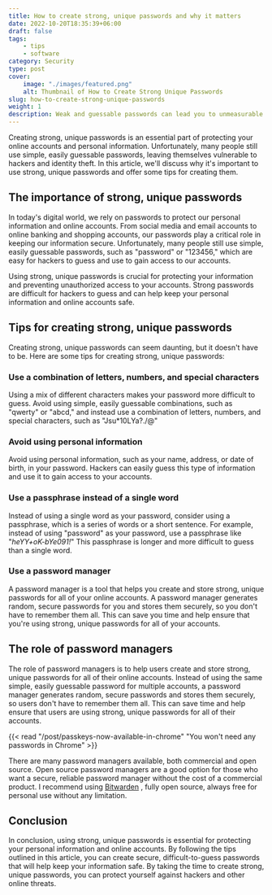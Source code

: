 ```yaml
---
title: How to create strong, unique passwords and why it matters
date: 2022-10-20T18:35:39+06:00
draft: false
tags: 
    - tips
    - software
category: Security
type: post
cover:
    image: "./images/featured.png"
    alt: Thumbnail of How to Create Strong Unique Passwords
slug: how-to-create-strong-unique-passwords
weight: 1
description: Weak and guessable passwords can lead you to unmeasurable destruction. Let's make your passwords stronger!
---
```


Creating strong, unique passwords is an essential part of protecting your online accounts and personal information. Unfortunately, many people still use simple, easily guessable passwords, leaving themselves vulnerable to hackers and identity theft. In this article, we'll discuss why it's important to use strong, unique passwords and offer some tips for creating them.

## The importance of strong, unique passwords

In today's digital world, we rely on passwords to protect our personal information and online accounts. From social media and email accounts to online banking and shopping accounts, our passwords play a critical role in keeping our information secure. Unfortunately, many people still use simple, easily guessable passwords, such as "password" or "123456," which are easy for hackers to guess and use to gain access to our accounts.

Using strong, unique passwords is crucial for protecting your information and preventing unauthorized access to your accounts. Strong passwords are difficult for hackers to guess and can help keep your personal information and online accounts safe.

## Tips for creating strong, unique passwords

Creating strong, unique passwords can seem daunting, but it doesn't have to be. Here are some tips for creating strong, unique passwords:

### Use a combination of letters, numbers, and special characters

Using a mix of different characters makes your password more difficult to guess. Avoid using simple, easily guessable combinations, such as "qwerty" or "abcd," and instead use a combination of letters, numbers, and special characters, such as "Jsu*10LYa?./@"

### Avoid using personal information

Avoid using personal information, such as your name, address, or date of birth, in your password. Hackers can easily guess this type of information and use it to gain access to your accounts.

### Use a passphrase instead of a single word

Instead of using a single word as your password, consider using a passphrase, which is a series of words or a short sentence. For example, instead of using "password" as your password, use a passphrase like "*heYY+oK-bYe091!*" This passphrase is longer and more difficult to guess than a single word.

### Use a password manager

A password manager is a tool that helps you create and store strong, unique passwords for all of your online accounts. A password manager generates random, secure passwords for you and stores them securely, so you don't have to remember them all. This can save you time and help ensure that you're using strong, unique passwords for all of your accounts.

## The role of password managers

The role of password managers is to help users create and store strong, unique passwords for all of their online accounts. Instead of using the same simple, easily guessable password for multiple accounts, a password manager generates random, secure passwords and stores them securely, so users don't have to remember them all. This can save time and help ensure that users are using strong, unique passwords for all of their accounts.

{{< read "/post/passkeys-now-available-in-chrome" "You won't need any passwords in Chrome" >}}

There are many password managers available, both commercial and open source. Open source password managers are a good option for those who want a secure, reliable password manager without the cost of a commercial product. I recommend using [Bitwarden](https://bitwarden.com/) , fully open source, always free for personal use without any limitation. 

## Conclusion

In conclusion, using strong, unique passwords is essential for protecting your personal information and online accounts. By following the tips outlined in this article, you can create secure, difficult-to-guess passwords that will help keep your information safe. By taking the time to create strong, unique passwords, you can protect yourself against hackers and other online threats.